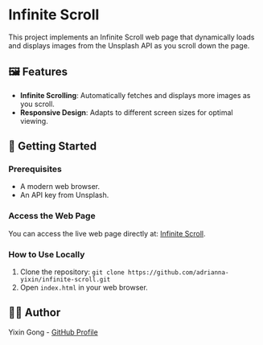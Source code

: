 # Infinite Scroll
This project implements an Infinite Scroll web page that dynamically loads and displays images from the Unsplash API as you scroll down the page.
## 🖼️ Features
- **Infinite Scrolling**: Automatically fetches and displays more images as you scroll.
- **Responsive Design**: Adapts to different screen sizes for optimal viewing.
## 🚀 Getting Started
### Prerequisites
- A modern web browser.
- An API key from Unsplash.
### Access the Web Page
You can access the live web page directly at: [Infinite Scroll](https://adrianna-yixin.github.io/infinite-scroll/).
### How to Use Locally
1. Clone the repository: `git clone https://github.com/adrianna-yixin/infinite-scroll.git`
2. Open `index.html` in your web browser.
## 👩‍💻 Author
Yixin Gong - [GitHub Profile](https://github.com/adrianna-yixin)

